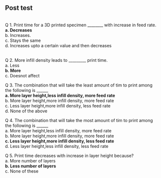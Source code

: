 ## Post test
<br>
Q 1. Print time for a 3D printed specimen ________ with increase in feed rate. <br>
<b>a. Decreases</b><br>
b. Increases.<br>
c. Stays the same<br>
d. Increases upto a certain value and then decreases<br><br>

Q 2. More infill density leads to _________ print time. <br>
a. Less <br>
<b>b. More </b><br>
c. Doesnot affect<br>

Q 3. The combination that will take the least amount of tim to print among the following is ______ <br>
<b>a. More layer height,less infill density, more feed rate</b><br>
b. More layer height,more infill density, more feed rate<br>
c. Less layer height,more infill density, less feed rate<br>
d. None of the above<br>

Q 4. The combination that will take the most amount of tim to print among the following is ______ <br>
a. More layer height,less infill density, more feed rate<br>
b. More layer height,more infill density, more feed rate<br>
<b>c. Less layer height,more infill density, less feed rate</b><br>
d. Less layer height,less infill density, less feed rate<br>

Q 5. Print time decreases with increase in layer height because? <br>
a. More number of layers<br>
<b>b. Less number of layers</b><br>
c. None of these<br>
